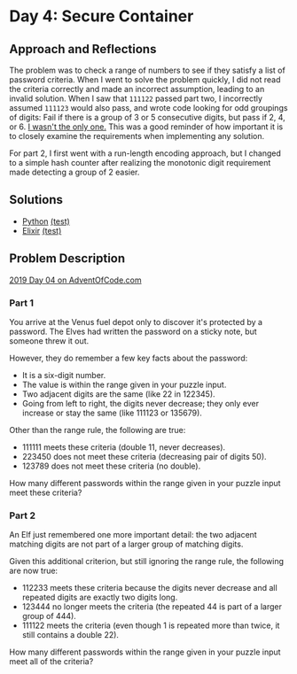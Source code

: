 # Day 4: Secure Container

## Approach and Reflections

The problem was to check a range of numbers to see if they satisfy a list of
password criteria. When I went to solve the problem quickly, I did not read
the criteria correctly and made an incorrect assumption, leading to an invalid
solution. When I saw that `111122` passed part two, I incorrectly assumed
`111123` would also pass, and wrote code looking for odd groupings of
digits: Fail if there is a group of 3 or 5 consecutive digits, but pass if 2,
4, or 6. [I wasn't the only
one.](https://old.reddit.com/r/adventofcode/comments/e5uatc/the_two_adjacent_matching_digits_are_not_part_of/)
This was a good reminder of how important it is to closely examine the
requirements when implementing any solution.

For part 2, I first went with a run-length encoding approach, but I changed to
a simple hash counter after realizing the monotonic digit requirement made
detecting a group of 2 easier.

## Solutions

- [Python](./python_day04/day04.py) [(test)](./python_day04/day04_test.py)
- [Elixir](./elixir_day04/lib/elixir_day04.ex)
  [(test)](./elixir_day04/test/elixir_day04_test.exs)

## Problem Description

[2019 Day 04 on AdventOfCode.com](https://adventofcode.com/2019/day/4)

### Part 1

You arrive at the Venus fuel depot only to discover it's protected by
a password. The Elves had written the password on a sticky note, but someone
threw it out.

However, they do remember a few key facts about the password:

- It is a six-digit number.
- The value is within the range given in your puzzle input.
- Two adjacent digits are the same (like 22 in 122345).
- Going from left to right, the digits never decrease; they only ever increase
  or stay the same (like 111123 or 135679).

Other than the range rule, the following are true:

- 111111 meets these criteria (double 11, never decreases).
- 223450 does not meet these criteria (decreasing pair of digits 50).
- 123789 does not meet these criteria (no double).

How many different passwords within the range given in your puzzle input meet
these criteria?

### Part 2

An Elf just remembered one more important detail: the two adjacent matching
digits are not part of a larger group of matching digits.

Given this additional criterion, but still ignoring the range rule, the
following are now true:

- 112233 meets these criteria because the digits never decrease and all
  repeated digits are exactly two digits long.
- 123444 no longer meets the criteria (the repeated 44 is part of a larger
  group of 444).
- 111122 meets the criteria (even though 1 is repeated more than twice, it
  still contains a double 22).

How many different passwords within the range given in your puzzle input meet
all of the criteria?
